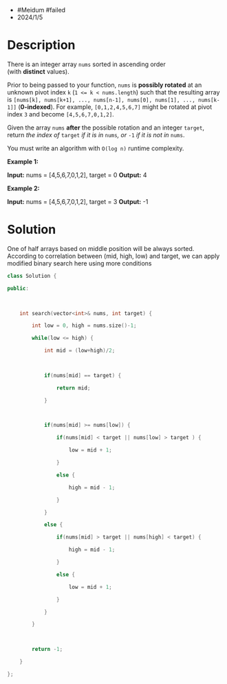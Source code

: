 
- #Meidum #failed
- 2024/1/5

# Description
There is an integer array `nums` sorted in ascending order (with **distinct** values).

Prior to being passed to your function, `nums` is **possibly rotated** at an unknown pivot index `k` (`1 <= k < nums.length`) such that the resulting array is `[nums[k], nums[k+1], ..., nums[n-1], nums[0], nums[1], ..., nums[k-1]]` (**0-indexed**). For example, `[0,1,2,4,5,6,7]` might be rotated at pivot index `3` and become `[4,5,6,7,0,1,2]`.

Given the array `nums` **after** the possible rotation and an integer `target`, return _the index of_ `target` _if it is in_ `nums`_, or_ `-1` _if it is not in_ `nums`.

You must write an algorithm with `O(log n)` runtime complexity.

**Example 1:**

**Input:** nums = [4,5,6,7,0,1,2], target = 0
**Output:** 4

**Example 2:**

**Input:** nums = [4,5,6,7,0,1,2], target = 3
**Output:** -1

# Solution
One of half arrays based on middle position will be always sorted.
According to correlation between (mid, high, low) and target, we can apply modified binary search here using more conditions

```cpp
class Solution {

public:

  

    int search(vector<int>& nums, int target) {

        int low = 0, high = nums.size()-1;

        while(low <= high) {

            int mid = (low+high)/2;

  

            if(nums[mid] == target) {

                return mid;

            }

  

            if(nums[mid] >= nums[low]) {

                if(nums[mid] < target || nums[low] > target ) {

                    low = mid + 1;

                }

                else {

                    high = mid - 1;

                }

            }

            else {

                if(nums[mid] > target || nums[high] < target) {

                    high = mid - 1;

                }

                else {

                    low = mid + 1;

                }

            }

        }

  

        return -1;

    }

};
```